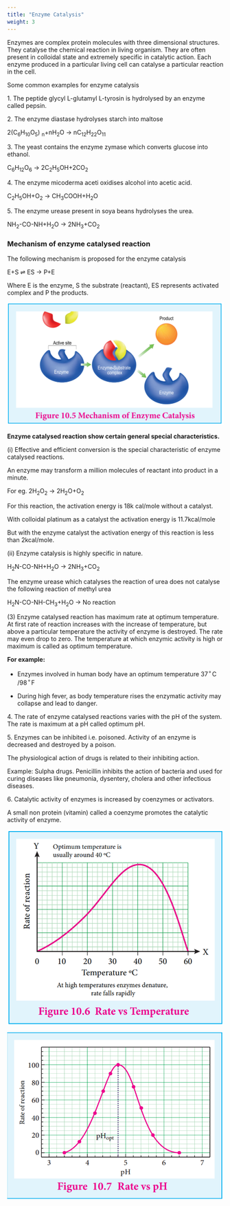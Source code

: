 ```yaml
---
title: "Enzyme Catalysis"
weight: 3
---
```


Enzymes are complex protein molecules with three dimensional structures. They catalyse the chemical reaction in living organism. They are often present in colloidal state and extremely specific in catalytic action. Each enzyme produced in a particular living cell can catalyse a particular reaction in the cell.

Some common examples for enzyme catalysis

1\. The peptide glycyl L-glutamyl L-tyrosin is hydrolysed by an enzyme called pepsin.

2\. The enzyme diastase hydrolyses starch into maltose

2(C<sub>6</sub>H<sub>10</sub>O<sub>5</sub>) <sub>n</sub>+nH<sub>2</sub>O → nC<sub>12</sub>H<sub>22</sub>O<sub>11</sub>

3\. The yeast contains the enzyme zymase which converts glucose into ethanol.

C<sub>6</sub>H<sub>12</sub>O<sub>6</sub> → 2C<sub>2</sub>H<sub>5</sub>OH+2CO<sub>2</sub>

4\. The enzyme micoderma aceti oxidises alcohol into acetic acid.

C<sub>2</sub>H<sub>5</sub>OH+O<sub>2</sub> → CH<sub>3</sub>COOH+H<sub>2</sub>O

5\. The enzyme urease present in soya beans hydrolyses the urea.

NH<sub>2</sub>-CO-NH+H<sub>2</sub>O → 2NH<sub>3</sub>+CO<sub>2</sub>

### Mechanism of enzyme catalysed reaction

The following mechanism is proposed for the enzyme catalysis

E+S ⇌ ES → P+E

Where E is the enzyme, S the substrate (reactant), ES represents activated complex and P the products.

![Alt text](image1.png)

**Enzyme catalysed reaction show certain general special characteristics.**

(i) Effective and efficient conversion is the special characteristic of enzyme catalysed reactions.

An enzyme may transform a million molecules of reactant into product in a minute.

For eg. 2H<sub>2</sub>O<sub>2</sub> → 2H<sub>2</sub>O+O<sub>2</sub>

For this reaction, the activation energy is 18k cal/mole without a catalyst.

With colloidal platinum as a catalyst the activation energy is 11.7kcal/mole

But with the enzyme catalyst the activation energy of this reaction is less than 2kcal/mole.

(ii) Enzyme catalysis is highly specific in nature.

H<sub>2</sub>N-CO-NH+H<sub>2</sub>O → 2NH<sub>3</sub>+CO<sub>2</sub>

The enzyme urease which catalyses the reaction of urea does not catalyse the following reaction of methyl urea

H<sub>2</sub>N-CO-NH-CH<sub>3</sub>+H<sub>2</sub>O → No reaction

(3) Enzyme catalysed reaction has maximum rate at optimum temperature. At first rate of reaction increases with the increase of temperature, but above a particular temperature the activity of enzyme is destroyed. The rate may even drop to zero. The temperature at which enzymic activity is high or maximum is called as optimum temperature.

**For example:**

- Enzymes involved in human body have an optimum temperature 37<sup>&#9900;</sup>C /98<sup>&#9900;</sup>F

- During high fever, as body temperature rises the enzymatic activity may collapse and lead to danger.

4\. The rate of enzyme catalysed reactions varies with the pH of the system. The rate is maximum at a pH called optimum pH.

5\. Enzymes can be inhibited i.e. poisoned. Activity of an enzyme is decreased and destroyed by a poison.

The physiological action of drugs is related to their inhibiting action.

Example: Sulpha drugs. Penicillin inhibits the action of bacteria and used for curing diseases like pneumonia, dysentery, cholera and other infectious diseases.

6\. Catalytic activity of enzymes is increased by coenzymes or activators.

A small non protein (vitamin) called a coenzyme promotes the catalytic activity of enzyme.

![Alt text](graph1.png)

![Alt text](graph2.png)
